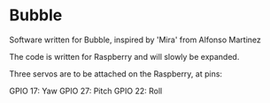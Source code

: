 # Bubble
 Software written for Bubble, inspired by 'Mira' from Alfonso Martinez

The code is written for Raspberry and will slowly be expanded.

Three servos are to be attached on the Raspberry, at pins:

GPIO 17: Yaw
GPIO 27: Pitch
GPIO 22: Roll
